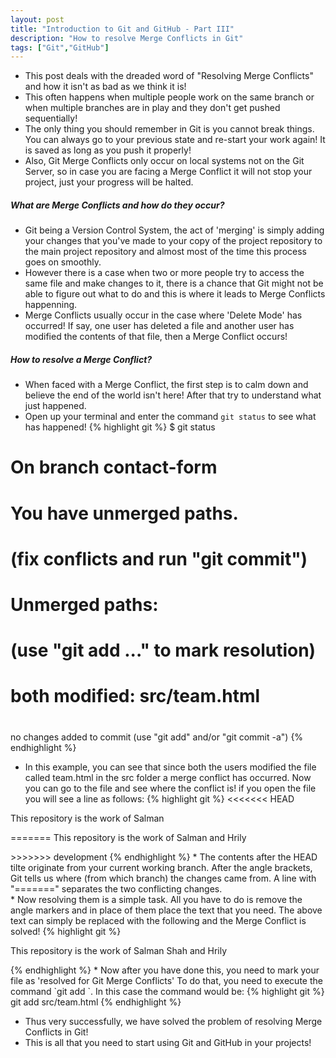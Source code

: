 ```yaml
---
layout: post
title: "Introduction to Git and GitHub - Part III"
description: "How to resolve Merge Conflicts in Git"
tags: ["Git","GitHub"]
---
```


* This post deals with the dreaded word of "Resolving Merge Conflicts" and how it isn't as bad as we think it is!<br>
* This often happens when multiple people work on the same branch or when multiple branches are in play and they don't get pushed sequentially!<br>
* The only thing you should remember in Git is you cannot break things. You can always go to your previous state and re-start your work again! It is saved as long as you push it properly! 
* Also, Git Merge Conflicts only occur on local systems not on the Git Server, so in case you are facing a Merge Conflict it will not stop your project, just your progress will be halted.

##### What are Merge Conflicts and how do they occur?
* Git being a Version Control System, the act of 'merging' is simply adding your changes that you've made to your copy of the project repository to the main project repository and almost most of the time this process goes on smoothly.<br> 
* However there is a case when two or more people try to access the same file and make changes to it, there is a chance that Git might not be able to figure out what to do and this is where it leads to Merge Conflicts happenning.<br>  
* Merge Conflicts usually occur in the case where 'Delete Mode' has occurred! If say, one user has deleted a file and another user has modified the contents of that file, then a Merge Conflict occurs!<br>

##### How to resolve a Merge Conflict?
* When faced with a Merge Conflict, the first step is to calm down and believe the end of the world isn't here! After that try to understand what just happened.<br>
* Open up your terminal and enter the command `git status` to see what has happened!
{% highlight git %}
$ git status
# On branch contact-form
# You have unmerged paths.
#   (fix conflicts and run "git commit")
#
# Unmerged paths:
#   (use "git add <file>..." to mark resolution)
#
#       both modified:   src/team.html
#
no changes added to commit (use "git add" and/or "git commit -a")
{% endhighlight %}
* In this example, you can see that since both the users modified the file called team.html in the src folder a merge conflict has occurred. Now you can go to the file and see where the conflict is! if you open the file you will see a line as follows:
{% highlight git %}
<<<<<<< HEAD
<p> This repository is the work of Salman</p>
=======
This repository is the work of Salman and Hrily</p>
>>>>>>> development
{% endhighlight %}
* The contents after the HEAD tilte originate from your current working branch. After the angle brackets, Git tells us where (from which branch) the changes came from. A line with "=======" separates the two conflicting changes.<br>
* Now resolving them is a simple task. All you have to do is remove the angle markers and in place of them place the text that you need. The above text can simply be replaced with the following and the Merge Conflict is solved!
{% highlight git %}
<p> This repository is the work of Salman Shah and Hrily</p>
{% endhighlight %}
* Now after you have done this, you need to mark your file as 'resolved for Git Merge Conflicts' To do that, you need to execute the command `git add <filename>`. In this case the command would be:
{% highlight git %}
git add src/team.html
{% endhighlight %}

* Thus very successfully, we have solved the problem of resolving Merge Conflicts in Git!<br>
* This is all that you need to start using Git and GitHub in your projects!  



